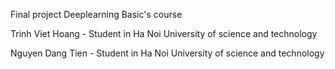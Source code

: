 Final project Deeplearning Basic's course


Trinh Viet Hoang - Student in Ha Noi University of science and technology


Nguyen Dang Tien - Student in Ha Noi University of science and technology

